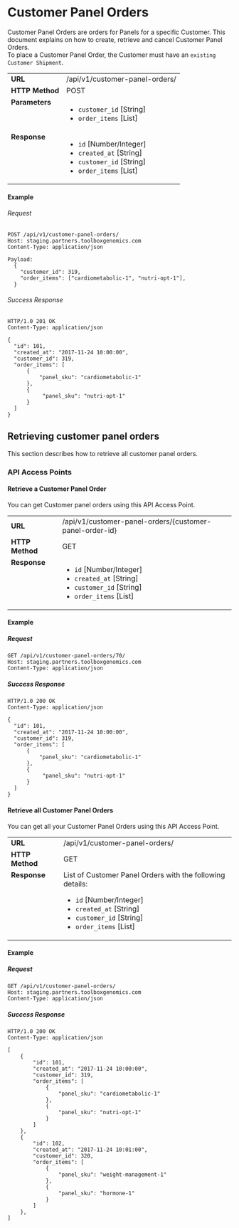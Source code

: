 # Customer Panel Orders

Customer Panel Orders are orders for Panels for a specific Customer. This document explains on how to create, retrieve and cancel Customer Panel Orders.
<br />
To place a Customer Panel Order, the Customer must have an `existing Customer Shipment`.

<table>
  <tr>
    <td><strong>URL</strong></td>
    <td> /api/v1/customer-panel-orders/ </td>
  </tr>
  <tr>
    <td><strong>HTTP Method</strong></td>
    <td> POST </td>
  </tr>
  <tr>
    <td valign="top"><strong>Parameters</strong></td>
    <td>
      <ul>
        <li><code>customer_id</code> [String]</li>
        <li><code>order_items</code> [List]</li>
      </ul>
    </td>
  </tr>
  <tr>
    <td valign="top"><strong>Response</strong></td>
    <td>
      <ul>
        <li><code>id</code> [Number/Integer]</li>
        <li><code>created_at</code> [String]</li>
        <li><code>customer_id</code> [String]</li>
        <li><code>order_items</code> [List]</li>
      </ul>
    </td>
  </tr>
</table>


#### Example

###### Request

```
POST /api/v1/customer-panel-orders/
Host: staging.partners.toolboxgenomics.com
Content-Type: application/json

Payload:
  {
    "customer_id": 319,
    "order_items": ["cardiometabolic-1", "nutri-opt-1"],
  }

```

###### Success Response

```
HTTP/1.0 201 OK 
Content-Type: application/json

{
  "id": 101,
  "created_at": "2017-11-24 10:00:00",
  "customer_id": 319,
  "order_items": [
      {
          "panel_sku": "cardiometabolic-1"
      },
      {
           "panel_sku": "nutri-opt-1"
      }
  ]
}

```

## Retrieving customer panel orders

This section describes how to retrieve all customer panel orders.

### API Access Points
#### Retrieve a Customer Panel Order
You can get Customer panel orders using this API Access Point.
<table>
  <tr>
    <td><strong>URL</strong></td>
    <td> /api/v1/customer-panel-orders/{customer-panel-order-id} </td>
  </tr>
  <tr>
    <td><strong>HTTP Method</strong></td>
    <td> GET </td>
  </tr>
  <tr>
    <td valign="top"><strong>Response</strong></td>
    <td>
      <ul>
        <li><code>id</code> [Number/Integer]</li>
        <li><code>created_at</code> [String]</li>
        <li><code>customer_id</code> [String]</li>
        <li><code>order_items</code> [List]</li>
      </ul>
    </td>
  </tr>
</table>

#### Example


##### Request

```
GET /api/v1/customer-panel-orders/70/
Host: staging.partners.toolboxgenomics.com
Content-Type: application/json

```

##### Success Response

```
HTTP/1.0 200 OK 
Content-Type: application/json

{
  "id": 101,
  "created_at": "2017-11-24 10:00:00",
  "customer_id": 319,
  "order_items": [
      {
          "panel_sku": "cardiometabolic-1"
      },
      {
           "panel_sku": "nutri-opt-1"
      }
  ]
}
```

#### Retrieve all Customer Panel Orders
You can get all your Customer Panel Orders using this API Access Point.
<table>
  <tr>
    <td><strong>URL</strong></td>
    <td> /api/v1/customer-panel-orders/ </td>
  </tr>
  <tr>
    <td><strong>HTTP Method</strong></td>
    <td> GET </td>
  </tr>
  <tr>
    <td valign="top"><strong>Response</strong></td>
    <td>
    List of Customer Panel Orders with the following details:
      <ul>
        <li><code>id</code> [Number/Integer]</li>
        <li><code>created_at</code> [String]</li>
        <li><code>customer_id</code> [String]</li>
        <li><code>order_items</code> [List]</li>
      </ul>
    </td>
  </tr>
</table>

#### Example


##### Request

```
GET /api/v1/customer-panel-orders/
Host: staging.partners.toolboxgenomics.com
Content-Type: application/json

```

##### Success Response

```
HTTP/1.0 200 OK 
Content-Type: application/json

[
    {
        "id": 101,
        "created_at": "2017-11-24 10:00:00",
        "customer_id": 319,
        "order_items": [
            {
                "panel_sku": "cardiometabolic-1"
            },
            {
                "panel_sku": "nutri-opt-1"
            }
        ]
    },
    {
        "id": 102,
        "created_at": "2017-11-24 10:01:00",
        "customer_id": 320,
        "order_items": [
            {
                "panel_sku": "weight-management-1"
            },
            {
                "panel_sku": "hormone-1"
            }
        ]
    },
]
```
